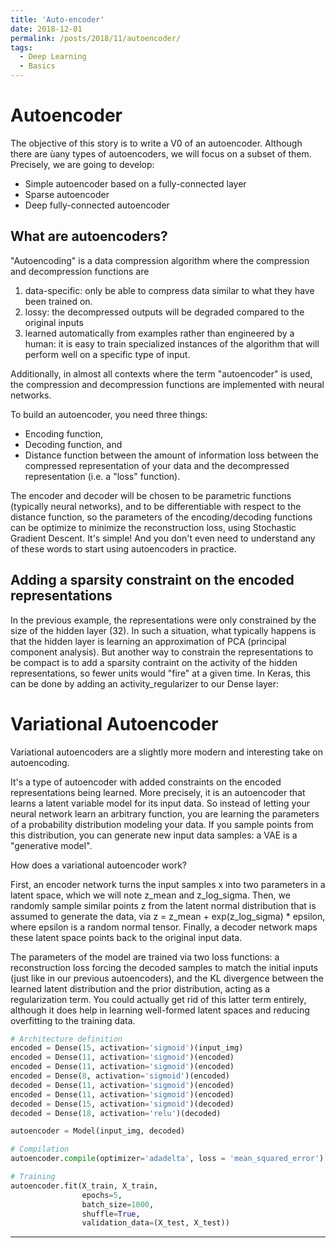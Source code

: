 ```yaml
---
title: 'Auto-encoder'
date: 2018-12-01
permalink: /posts/2018/11/autoencoder/
tags:
  - Deep Learning
  - Basics
---
```


# Autoencoder

The objective of this story is to write a V0 of an autoencoder. Although there are ùany types of autoencoders, we will focus on a subset of them. Precisely, we are going to develop:

- Simple autoencoder based on a fully-connected layer
- Sparse autoencoder
- Deep fully-connected autoencoder

## What are autoencoders?

"Autoencoding" is a data compression algorithm where the compression and decompression functions are
1. data-specific: only be able to compress data similar to what they have been trained on.
2. lossy: the decompressed outputs will be degraded compared to the original inputs
3. learned automatically from examples rather than engineered by a human: it is easy to train specialized instances of the algorithm that will perform well on a specific type of input.

Additionally, in almost all contexts where the term "autoencoder" is used, the compression and decompression functions are implemented with neural networks.

To build an autoencoder, you need three things:
- Encoding function,
- Decoding function, and
- Distance function between the amount of information loss between the compressed representation of your data and the decompressed representation (i.e. a "loss" function).

The encoder and decoder will be chosen to be parametric functions (typically neural networks), and to be differentiable with respect to the distance function, so the parameters of the encoding/decoding functions can be optimize to minimize the reconstruction loss, using Stochastic Gradient Descent. It's simple! And you don't even need to understand any of these words to start using autoencoders in practice.

## Adding a sparsity constraint on the encoded representations

In the previous example, the representations were only constrained by the size of the hidden layer (32). In such a situation, what typically happens is that the hidden layer is learning an approximation of PCA (principal component analysis). But another way to constrain the representations to be compact is to add a sparsity contraint on the activity of the hidden representations, so fewer units would "fire" at a given time. In Keras, this can be done by adding an activity_regularizer to our Dense layer:

# Variational Autoencoder

Variational autoencoders are a slightly more modern and interesting take on autoencoding.

It's a type of autoencoder with added constraints on the encoded representations being learned. More precisely, it is an autoencoder that learns a latent variable model for its input data. So instead of letting your neural network learn an arbitrary function, you are learning the parameters of a probability distribution modeling your data. If you sample points from this distribution, you can generate new input data samples: a VAE is a "generative model".

How does a variational autoencoder work?

First, an encoder network turns the input samples x into two parameters in a latent space, which we will note z_mean and z_log_sigma. Then, we randomly sample similar points z from the latent normal distribution that is assumed to generate the data, via z = z_mean + exp(z_log_sigma) * epsilon, where epsilon is a random normal tensor. Finally, a decoder network maps these latent space points back to the original input data.

The parameters of the model are trained via two loss functions: a reconstruction loss forcing the decoded samples to match the initial inputs (just like in our previous autoencoders), and the KL divergence between the learned latent distribution and the prior distribution, acting as a regularization term. You could actually get rid of this latter term entirely, although it does help in learning well-formed latent spaces and reducing overfitting to the training data.

```python
# Architecture definition
encoded = Dense(15, activation='sigmoid')(input_img)
encoded = Dense(11, activation='sigmoid')(encoded)
encoded = Dense(11, activation='sigmoid')(encoded)
encoded = Dense(8, activation='sigmoid')(encoded)
decoded = Dense(11, activation='sigmoid')(encoded)
encoded = Dense(11, activation='sigmoid')(encoded)
decoded = Dense(15, activation='sigmoid')(decoded)
decoded = Dense(18, activation='relu')(decoded)

autoencoder = Model(input_img, decoded)

# Compilation
autoencoder.compile(optimizer='adadelta', loss = 'mean_squared_error')

# Training
autoencoder.fit(X_train, X_train,
                epochs=5,
                batch_size=1000,
                shuffle=True,
                validation_data=(X_test, X_test))
```


------
